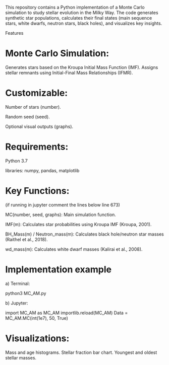 This repository contains a Python implementation of a Monte Carlo simulation to study stellar evolution in the Milky Way. 
The code generates synthetic star populations, calculates their final states (main sequence stars, white dwarfs, neutron stars, black holes), and visualizes key insights.

Features
# Monte Carlo Simulation:

Generates stars based on the Kroupa Initial Mass Function (IMF).
Assigns stellar remnants using Initial-Final Mass Relationships (IFMR).

# Customizable:

Number of stars (number).

Random seed (seed).

Optional visual outputs (graphs).


# Requirements:

Python 3.7

libraries: numpy, pandas, matplotlib


# Key Functions:

(if running in jupyter comment the lines below line 673)

MC(number, seed, graphs): Main simulation function.

IMF(m): Calculates star probabilities using Kroupa IMF (Kroupa, 2001).

BH_Mass(m) / Neutron_mass(m): Calculates black hole/neutron star masses (Raithel et al., 2018).

wd_mass(m): Calculates white dwarf masses (Kalirai et al., 2008).


# Implementation example

a) Terminal: 

python3 MC_AM.py

b) Jupyter: 

import MC_AM as MC_AM
importlib.reload(MC_AM)
Data = MC_AM.MC(int(1e7), 50, True)


# Visualizations:

Mass and age histograms.
Stellar fraction bar chart.
Youngest and oldest stellar masses.

